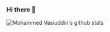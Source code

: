 ### Hi there 👋

<!--
**vasiuddin7733/vasiuddin7733** is a ✨ _special_ ✨ repository because its `README.md` (this file) appears on your GitHub profile.

Here are some ideas to get you started:

- 🔭 I’m currently working on ...
- 🌱 I’m currently learning ...
- 👯 I’m looking to collaborate on ...
- 🤔 I’m looking for help with ...
- 💬 Ask me about ...
- 📫 How to reach me: ...
- 😄 Pronouns: ...
- ⚡ Fun fact: ...
-->
 
 
 ![Mohammed Vasiuddin's github stats](https://github-readme-stats.vercel.app/api?username=vasiuddin7733&count_private=true&show_icons=true&theme=radical)
